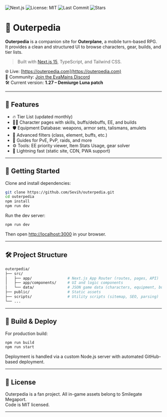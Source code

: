 ![Next.js](https://img.shields.io/badge/Next.js-15-blue?logo=nextdotjs)
![License: MIT](https://img.shields.io/badge/License-MIT-yellow.svg)
![Last Commit](https://img.shields.io/github/last-commit/Sevih/outerpedia)
![Stars](https://img.shields.io/github/stars/Sevih/outerpedia?style=social)

# 🌌 Outerpedia

**Outerpedia** is a companion site for **Outerplane**, a mobile turn-based RPG.  
It provides a clean and structured UI to browse characters, gear, builds, and tier lists.

> Built with [Next.js 15](https://nextjs.org), TypeScript, and Tailwind CSS.

🌐 Live: [https://outerpedia.com](https://outerpedia.com)  
💬 Community: [Join the EvaMains Discord](hhttps://discord.com/invite/keGhVQWsHv)  
🛠️ Current version: **1.27 – Demiurge Luna patch**

---

## 🚀 Features

- 🔥 Tier List (updated monthly)  
- 🧙‍♀️ Character pages with skills, buffs/debuffs, EE, and builds  
- 🛡️ Equipment Database: weapons, armor sets, talismans, amulets  
- 🎯 Advanced filters (class, element, buffs, etc.)  
- 📘 Guides for PvE, PvP, raids, and more  
- ⚙️ Tools: EE priority viewer, Item Stats Usage, gear solver  
- 🚀 Lightning fast (static site, CDN, PWA support)

---

## 🧰 Getting Started

Clone and install dependencies:

```bash
git clone https://github.com/Sevih/outerpedia.git
cd outerpedia
npm install
npm run dev
```

Run the dev server:

```bash
npm run dev
```

Then open [http://localhost:3000](http://localhost:3000) in your browser.

---

## 🛠 Project Structure

```bash
outerpedia/
├── src/
│   ├── app/                # Next.js App Router (routes, pages, API)
│   ├── app/components/     # UI and logic components
│   └── data/               # JSON game data (characters, equipment, buffs, etc.)
├── public/                 # Static assets
├── scripts/                # Utility scripts (sitemap, SEO, parsing)
└── ...

```
---

## 🔧 Build & Deploy

For production build:

```bash
npm run build
npm run start
```

Deployment is handled via a custom Node.js server with automated GitHub-based deployment.

---

## 📜 License

Outerpedia is a fan project. All in-game assets belong to Smilegate Megaport.  
Code is MIT licensed.

---
